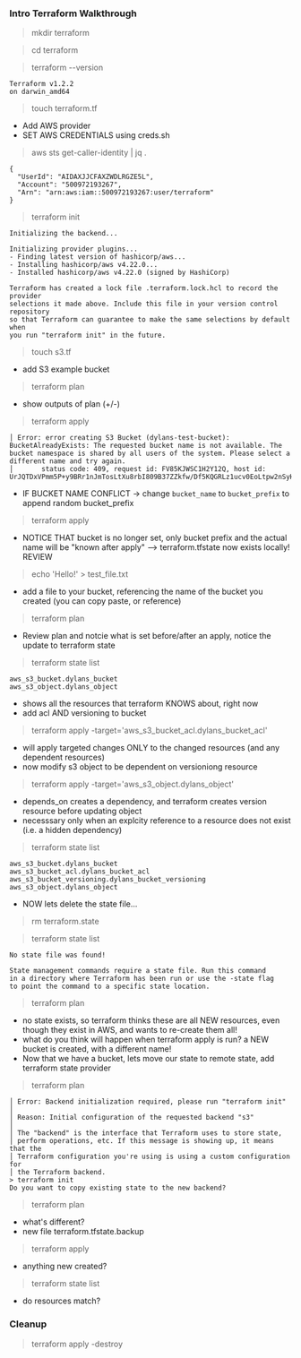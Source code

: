 ### Intro Terraform Walkthrough

> mkdir terraform

> cd terraform

> terraform --version
```
Terraform v1.2.2
on darwin_amd64
```
> touch terraform.tf
- Add AWS provider
- SET AWS CREDENTIALS using creds.sh
> aws sts get-caller-identity | jq .
```
{
  "UserId": "AIDAXJJCFAXZWDLRGZE5L",
  "Account": "500972193267",
  "Arn": "arn:aws:iam::500972193267:user/terraform"
}
```
> terraform init
```
Initializing the backend...

Initializing provider plugins...
- Finding latest version of hashicorp/aws...
- Installing hashicorp/aws v4.22.0...
- Installed hashicorp/aws v4.22.0 (signed by HashiCorp)

Terraform has created a lock file .terraform.lock.hcl to record the provider
selections it made above. Include this file in your version control repository
so that Terraform can guarantee to make the same selections by default when
you run "terraform init" in the future.
```
> touch s3.tf
- add S3 example bucket
> terraform plan
- show outputs of plan (+/-)
> terraform apply
```
│ Error: error creating S3 Bucket (dylans-test-bucket): BucketAlreadyExists: The requested bucket name is not available. The bucket namespace is shared by all users of the system. Please select a different name and try again.
│       status code: 409, request id: FV85KJWSC1H2Y12Q, host id: UrJQTDxVPmm5P+y9BRr1nJmTosLtXu8rbI809B37ZZkfw/Df5KQGRLz1ucv0EoLtpw2nSyHlCB0=
```

- IF BUCKET NAME CONFLICT -> change `bucket_name` to `bucket_prefix` to append random bucket_prefix
> terraform apply

- NOTICE THAT bucket is no longer set, only bucket prefix and the actual name will be "known after apply"
--> terraform.tfstate now exists locally! REVIEW
> echo 'Hello!' > test_file.txt

- add a file to your bucket, referencing the name of the bucket you created (you can copy paste, or reference)

> terraform plan
- Review plan and notcie what is set before/after an apply, notice the update to terraform state
> terraform state list
```
aws_s3_bucket.dylans_bucket
aws_s3_object.dylans_object
```
- shows all the resources that terraform KNOWS about, right now
- add acl AND versioning to bucket

> terraform apply -target='aws_s3_bucket_acl.dylans_bucket_acl'

- will apply targeted changes ONLY to the changed resources (and any dependent resources)
- now modify s3 object to be dependent on versioniong resource

> terraform apply -target='aws_s3_object.dylans_object'
- depends_on creates a dependency, and terraform creates version resource before updating object
- necesssary only when an explcity reference to a resource does not exist (i.e. a hidden dependency)
> terraform state list
```
aws_s3_bucket.dylans_bucket
aws_s3_bucket_acl.dylans_bucket_acl
aws_s3_bucket_versioning.dylans_bucket_versioning
aws_s3_object.dylans_object
```
- NOW lets delete the state file...
> rm terraform.state

> terraform state list
```
No state file was found!

State management commands require a state file. Run this command
in a directory where Terraform has been run or use the -state flag
to point the command to a specific state location.
```

> terraform plan
- no state exists, so terraform thinks these are all NEW resources, even though they exist in AWS, and wants to re-create them all!
- what do you think will happen when terraform apply is run? a NEW bucket is created, with a different name!
- Now that we have a bucket, lets move our state to remote state, add terraform state provider

> terraform plan
```
│ Error: Backend initialization required, please run "terraform init"
│ 
│ Reason: Initial configuration of the requested backend "s3"
│ 
│ The "backend" is the interface that Terraform uses to store state,
│ perform operations, etc. If this message is showing up, it means that the
│ Terraform configuration you're using is using a custom configuration for
│ the Terraform backend.
> terraform init
Do you want to copy existing state to the new backend?
```
> terraform plan
- what's different?
- new file terraform.tfstate.backup
> terraform apply
- anything new created?
> terraform state list
- do resources match?
### Cleanup
> terraform apply -destroy